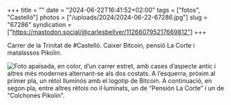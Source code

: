 +++
title = ""
date = "2024-06-22T16:41:52+02:00"
tags = ["fotos", "Castelló"]
photos = ["/uploads/2024/2024-06-22-67286.jpg"]
slug = "67286"
syndication = ["https://mastodon.social/@carlesbellver/112660795217669812"]
+++

Carrer de la Trinitat de #Castelló. Caixer Bitcoin, pensió La Corte i matalassos Pikolin.

<img alt="Foto apaïsada, en color, d’un carrer estret, amb cases d’aspecte antic i altres més modernes alternant-se als dos costats. A l’esquerra, pròxim al primer pla, un rètol lluminós amb el logotip de Bitcoin. A continuació, en segon pla, entre altres rètols no il·luminats, un de “Pensión La Corte” i un de “Colchones Pikolin”." src="/uploads/2024/2024-06-22-67286.jpg">
